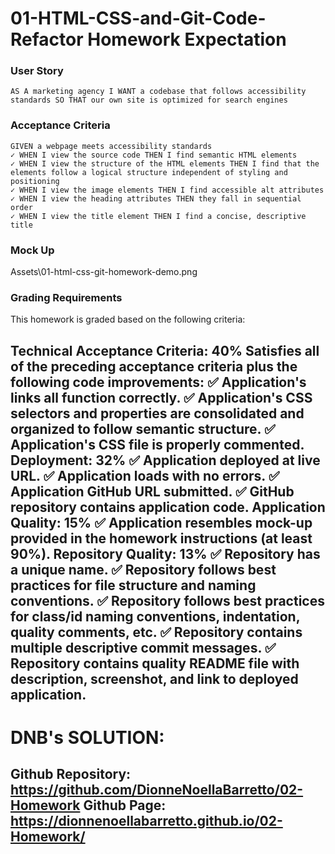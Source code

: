 # 01-HTML-CSS-and-Git-Code-Refactor Homework Expectation

### User Story
```
AS A marketing agency I WANT a codebase that follows accessibility standards SO THAT our own site is optimized for search engines
```

### Acceptance Criteria
```
GIVEN a webpage meets accessibility standards
✓ WHEN I view the source code THEN I find semantic HTML elements
✓ WHEN I view the structure of the HTML elements THEN I find that the elements follow a logical structure independent of styling and positioning
✓ WHEN I view the image elements THEN I find accessible alt attributes
✓ WHEN I view the heading attributes THEN they fall in sequential order
✓ WHEN I view the title element THEN I find a concise, descriptive title
```

### Mock Up 
Assets\01-html-css-git-homework-demo.png 

### Grading Requirements

This homework is graded based on the following criteria:

Technical Acceptance Criteria: 40%
Satisfies all of the preceding acceptance criteria plus the following code improvements:
✅ Application's links all function correctly.
✅ Application's CSS selectors and properties are consolidated and organized to follow semantic structure.
✅ Application's CSS file is properly commented.
Deployment: 32%
✅ Application deployed at live URL.
✅ Application loads with no errors.
✅ Application GitHub URL submitted.
✅ GitHub repository contains application code.
Application Quality: 15%
✅ Application resembles mock-up provided in the homework instructions (at least 90%).
Repository Quality: 13%
✅ Repository has a unique name.
✅ Repository follows best practices for file structure and naming conventions.
✅ Repository follows best practices for class/id naming conventions, indentation, quality comments, etc.
✅ Repository contains multiple descriptive commit messages.
✅ Repository contains quality README file with description, screenshot, and link to deployed application.
--------------------------------
# DNB's SOLUTION:
Github Repository: https://github.com/DionneNoellaBarretto/02-Homework
Github Page: https://dionnenoellabarretto.github.io/02-Homework/
--------------------------------